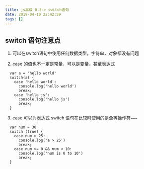 ```yaml
---
title: js高级 0.3-> switch语句
date: 2019-04-10 22:42:59
tags: []
---
```


## switch 语句注意点

1. 可以在switch语句中使用任何数据类型，字符串，对象都没有问题

2. case 的值也不一定是常量，可以是变量，甚至表达式
<!--truncate-->
```
  var a = 'hello world'
  switch(a) {
    case 'hello world':
      console.log('hello world')
      break;
    case 'hello js':
      console.log('hello js')
      break;
  }

```

3. case 可以为表达式 switch 语句在比较时使用的是全等操作符`===`

```
  var num = 30
  switch (true) {
    case num > 25:
      console.log('a > 25')
      break;
    case num >= 0 && num < 10:
      console.log('num is 0 to 10')
      break;
  }

```

